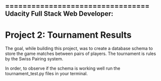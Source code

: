 =================================
Udacity Full Stack Web Developer:
---------------------------------
Project 2: Tournament Results
=================================

The goal, while building this project, was to create a database schema to store the game matches between pairs of players. The tournament is rules by the Swiss Pairing system.

In order, to observe if the schema is working well run the tournament_test.py files in your terminal.

